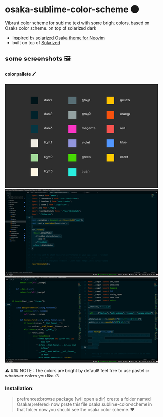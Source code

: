 # osaka-sublime-color-scheme 🌑
Vibrant color scheme for sublime text with some bright colors. based on Osaka color scheme. on top of solarized dark 

- Inspired by [solarized Osaka theme for Neovim](https://github.com/craftzdog/solarized-osaka.nvim?ref=devas.life)
- built on top of [Solarized](https://github.com/braver/Solarized)

## some screenshots 🖼️

#### color pallete 🖌️

![color pallete](/assets/1.png)
![ss](/assets/2.png)
![ss](/assets/3.png)

⚠️ ### NOTE : The colors are bright by default! feel free to use pastel or whatever colors you like :3

### Installation:

> prefrences:browse package [will open a dir]
> create a folder named Osaka(prefered)
> now paste this file osaka.sublime-color-scheme in that folder
> now you should see the osaka color scheme. ❤️
